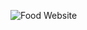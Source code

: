
![Food Website](https://user-images.githubusercontent.com/112197866/210710766-34c94ca6-dc74-4f91-9c5c-6c8f57f3bf32.gif)
